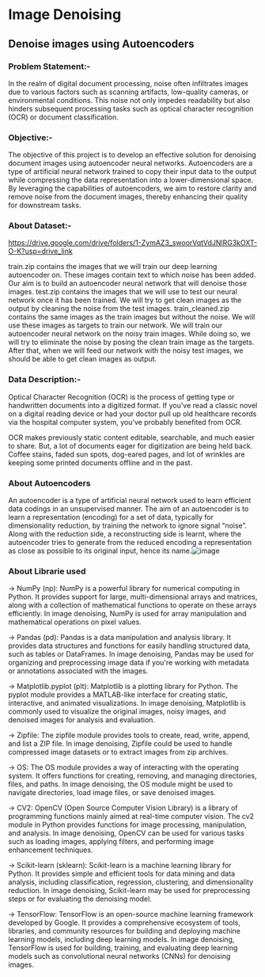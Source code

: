 # Image Denoising
## Denoise images using Autoencoders

### Problem Statement:-
In the realm of digital document processing, noise often infiltrates images due to various factors such as scanning artifacts, low-quality cameras, or environmental conditions. This noise not only impedes readability but also hinders subsequent processing tasks such as optical character recognition (OCR) or document classification.

### Objective:-
The objective of this project is to develop an effective solution for denoising document images using autoencoder neural networks. Autoencoders are a type of artificial neural network trained to copy their input data to the output while compressing the data representation into a lower-dimensional space. By leveraging the capabilities of autoencoders, we aim to restore clarity and remove noise from the document images, thereby enhancing their quality for downstream tasks.

### About Dataset:-
https://drive.google.com/drive/folders/1-ZymAZ3_swoorVqtVdJNlRG3kOXT-O-K?usp=drive_link 

train.zip contains the images that we will train our deep learning autoencoder on. These images contain text to which noise has been added. Our aim is to build an autoencoder neural network that will denoise those images.
test.zip contains the images that we will use to test our neural network once it has been trained. We will try to get clean images as the output by cleaning the noise from the test images.
train_cleaned.zip contains the same images as the train images but without the noise. We will use these images as targets to train our network.
We will train our autoencoder neural network on the noisy train images. While doing so, we will try to eliminate the noise by posing the clean train image as the targets. After that, when we will feed our network with the noisy test images, we should be able to get clean images as output. 

### Data Description:-
Optical Character Recognition (OCR) is the process of getting type or handwritten documents into a digitized format. If you've read a classic novel on a digital reading device or had your doctor pull up old healthcare records via the hospital computer system, you've probably benefited from OCR.

OCR makes previously static content editable, searchable, and much easier to share. But, a lot of documents eager for digitization are being held back. Coffee stains, faded sun spots, dog-eared pages, and lot of wrinkles are keeping some printed documents offline and in the past. 

### About Autoencoders
An autoencoder is a type of artificial neural network used to learn efficient data codings in an unsupervised manner. The aim of an autoencoder is to learn a representation (encoding) for a set of data, typically for dimensionality reduction, by training the network to ignore signal “noise”. Along with the reduction side, a reconstructing side is learnt, where the autoencoder tries to generate from the reduced encoding a representation as close as possible to its original input, hence its name.![image](https://github.com/pandaroshni/UML-Project/assets/112866689/1b9c1758-421d-463c-816f-4c6cdc012ac9)

### About Librarie used

-> NumPy (np): NumPy is a powerful library for numerical computing in Python. It provides support for large, multi-dimensional arrays and matrices, along with a collection of mathematical functions to operate on these arrays efficiently. In image denoising, NumPy is used for array manipulation and mathematical operations on pixel values.

-> Pandas (pd): Pandas is a data manipulation and analysis library. It provides data structures and functions for easily handling structured data, such as tables or DataFrames. In image denoising, Pandas may be used for organizing and preprocessing image data if you're working with metadata or annotations associated with the images.

-> Matplotlib.pyplot (plt): Matplotlib is a plotting library for Python. The pyplot module provides a MATLAB-like interface for creating static, interactive, and animated visualizations. In image denoising, Matplotlib is commonly used to visualize the original images, noisy images, and denoised images for analysis and evaluation.

-> Zipfile: The zipfile module provides tools to create, read, write, append, and list a ZIP file. In image denoising, Zipfile could be used to handle compressed image datasets or to extract images from zip archives.

-> OS: The OS module provides a way of interacting with the operating system. It offers functions for creating, removing, and managing directories, files, and paths. In image denoising, the OS module might be used to navigate directories, load image files, or save denoised images.

-> CV2: OpenCV (Open Source Computer Vision Library) is a library of programming functions mainly aimed at real-time computer vision. The cv2 module in Python provides functions for image processing, manipulation, and analysis. In image denoising, OpenCV can be used for various tasks such as loading images, applying filters, and performing image enhancement techniques.

-> Scikit-learn (sklearn): Scikit-learn is a machine learning library for Python. It provides simple and efficient tools for data mining and data analysis, including classification, regression, clustering, and dimensionality reduction. In image denoising, Scikit-learn may be used for preprocessing steps or for evaluating the denoising model.

-> TensorFlow: TensorFlow is an open-source machine learning framework developed by Google. It provides a comprehensive ecosystem of tools, libraries, and community resources for building and deploying machine learning models, including deep learning models. In image denoising, TensorFlow is used for building, training, and evaluating deep learning models such as convolutional neural networks (CNNs) for denoising images.
